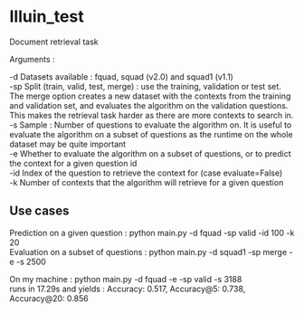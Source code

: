 # Illuin_test
Document retrieval task

Arguments :

-d Datasets available : fquad, squad (v2.0) and squad1 (v1.1)  
-sp Split (train, valid, test, merge) : use the training, validation or test set. The merge option creates a new dataset with the contexts
      from the training and validation set, and evaluates the algorithm on the validation questions. This makes
      the retrieval task harder as there are more contexts to search in.  
-s Sample : Number of questions to evaluate the algorithm on. It is useful to evaluate the algorithm on a subset of questions as the runtime on the whole dataset may
       be quite important  
-e Whether to evaluate the algorithm on a subset of questions, or to predict the context for a given question id  
-id Index of the question to retrieve the context for (case evaluate=False)  
-k Number of contexts that the algorithm will retrieve for a given question  
       
       
## Use cases
Prediction on a given question : python main.py -d fquad -sp valid -id 100 -k 20  
Evaluation on a subset of questions :               python main.py -d squad1 -sp merge -e -s 2500  

On my machine : python main.py -d fquad -e -sp valid -s 3188  
runs in 17.29s and yields : Accuracy: 0.517, Accuracy@5: 0.738, Accuracy@20: 0.856
